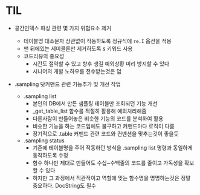 # TIL

- 공간인덱스 파싱 관련 몇 가지 위험요소 제거
    - 테이블명 대소문자 상관없이 작동하도록 정규식에 `re.I` 옵션을 적용
    - 맨 뒤에있는 세미콜론만 제거하도록 `$` 키워드 사용
    - 코드리뷰의 중요성
        - 시간도 절약할 수 있고 향후 생길 예외상황 미리 방지할 수 있다
        - 시니어의 개발 노하우를 전수받는것은 덤

- .sampling 닷커맨드 관련 기능추가 및 개선 작업
    - .sampling list
        - 본인의 DB에서 만든 샘플링 테이블만 조회되던 기능 개선
        - _get_table_list 함수를 적절히 활용해 예외처리해줌
        - 다른사람이 만들어놓은 비슷한 기능의 코드를 분석하여 활용
        - 비슷한 기능을 하는 코드임에도 불구하고 커맨드마다 로직이 다름
        - 장기적으로 .table 커맨드 관련 코드와 컨벤션을 맞추는것이 좋을듯
    - .sampling status
        - 기존에 테이블명을 주어 작동하던 방식을 .sampling list 명령과 동일하게 동작하도록 수정
        - 함수 하나만 제대로 만들어도 수십~수백줄의 코드를 줄이고 가독성을 확보할 수 있다
        - 하지만 그 과정에서 직관적이고 역할에 맞는 함수명을 명명하는것은 정말 중요하다. DocString도 필수
